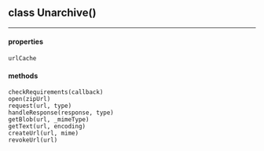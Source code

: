 ## class Unarchive()  
---  
  #### properties  
    urlCache  
  #### methods   
    checkRequirements(callback)  
    open(zipUrl)  
    request(url, type)  
    handleResponse(response, type)  
    getBlob(url, _mimeType)  
    getText(url, encoding)  
    createUrl(url, mime)  
    revokeUrl(url)  
